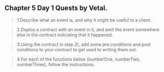 ## Chapter 5 Day 1 Quests by Vetal.

>1.Describe what an event is, and why it might be useful to a client.

>2.Deploy a contract with an event in it, and emit the event somewhere else in the contract indicating that it happened.

>3.Using the contract in step 2), add some pre conditions and post conditions to your contract to get used to writing them out.

>4.For each of the functions below (numberOne, numberTwo, numberThree), follow the instructions.
